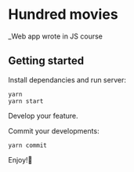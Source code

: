# Hundred movies

\_Web app wrote in JS course

## Getting started

Install dependancies and run server:

```
yarn
yarn start
```

Develop your feature.

Commit your developments:

```
yarn commit
```

Enjoy!🥳
